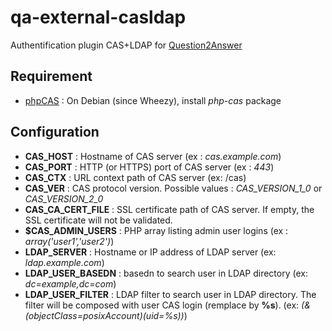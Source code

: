 qa-external-casldap
===================

Authentification plugin CAS+LDAP for [Question2Answer](http://www.question2answer.org/)

Requirement
-----------

  * [phpCAS](https://wiki.jasig.org/display/CASC/phpCAS) : On Debian (since Wheezy), install _php-cas_ package

Configuration
-------------

  * **CAS_HOST** : Hostname of CAS server (ex : _cas.example.com_)
  * **CAS_PORT** : HTTP (or HTTPS) port of CAS server (ex : _443_)
  * **CAS_CTX** : URL context path of CAS server (ex: /cas)
  * **CAS_VER** : CAS protocol version. Possible values :  *CAS_VERSION_1_0* or *CAS_VERSION_2_0*
  * **CAS_CA_CERT_FILE** : SSL certificate path of CAS server. If empty, the SSL certificate will not be validated.
  * **$CAS_ADMIN_USERS** : PHP array listing admin user logins (ex : _array('user1','user2')_)
  * **LDAP_SERVER** : Hostname or IP address of LDAP server (ex: _ldap.example.com_)
  * **LDAP_USER_BASEDN** : basedn to search user in LDAP directory (ex: _dc=example,dc=com_)
  * **LDAP_USER_FILTER** : LDAP filter to search user in LDAP directory. The filter will be composed with user CAS login (remplace by **%s**). (ex: _(&(objectClass=posixAccount)(uid=%s))_)
